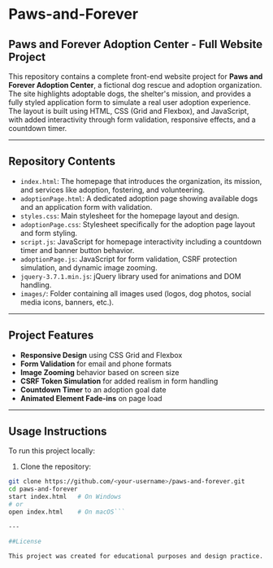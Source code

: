 # Paws-and-Forever

## Paws and Forever Adoption Center - Full Website Project

This repository contains a complete front-end website project for **Paws and Forever Adoption Center**, a fictional dog rescue and adoption organization. The site highlights adoptable dogs, the shelter's mission, and provides a fully styled application form to simulate a real user adoption experience. The layout is built using HTML, CSS (Grid and Flexbox), and JavaScript, with added interactivity through form validation, responsive effects, and a countdown timer.

---

## Repository Contents

- `index.html`: The homepage that introduces the organization, its mission, and services like adoption, fostering, and volunteering.
- `adoptionPage.html`: A dedicated adoption page showing available dogs and an application form with validation.
- `styles.css`: Main stylesheet for the homepage layout and design.
- `adoptionPage.css`: Stylesheet specifically for the adoption page layout and form styling.
- `script.js`: JavaScript for homepage interactivity including a countdown timer and banner button behavior.
- `adoptionPage.js`: JavaScript for form validation, CSRF protection simulation, and dynamic image zooming.
- `jquery-3.7.1.min.js`: jQuery library used for animations and DOM handling.
- `images/`: Folder containing all images used (logos, dog photos, social media icons, banners, etc.).

---

## Project Features

- **Responsive Design** using CSS Grid and Flexbox
- **Form Validation** for email and phone formats
- **Image Zooming** behavior based on screen size
- **CSRF Token Simulation** for added realism in form handling
- **Countdown Timer** to an adoption goal date
- **Animated Element Fade-ins** on page load

---

## Usage Instructions

To run this project locally:

1. Clone the repository:
```bash
git clone https://github.com/<your-username>/paws-and-forever.git
cd paws-and-forever
start index.html   # On Windows
# or
open index.html    # On macOS```

---

##License

This project was created for educational purposes and design practice.
